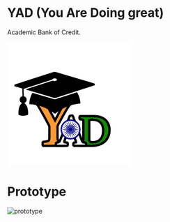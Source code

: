 # YAD (You Are Doing great)

Academic Bank of Credit.

![logo](./public/assets/logo/yad-logo.png)

# Prototype

![prototype](./designs/prototype.gif)
